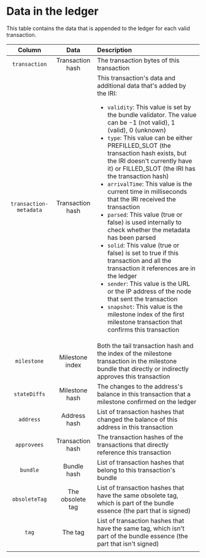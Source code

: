 # Data in the ledger

This table contains the data that is appended to the ledger for each valid transaction.

| **Column**|    **Data**                                            | **Description**           
| :-------------------: |  :---------------------------------------: | :----------------------------------------
| `transaction`     |Transaction hash     | The transaction bytes of this transaction|
| `transaction-metadata` | Transaction hash|This transaction's data and additional data that's added by the IRI: <ul><li>`validity`: This value is set by the bundle validator. The value can be -1 (not valid), 1 (valid), 0 (unknown)</li><li>`type`: This value can be either PREFILLED_SLOT (the transaction hash exists, but the IRI doesn't currently have it) or FILLED_SLOT (the IRI has the transaction hash)</li><li>`arrivalTime`: This value is the current time in milliseconds that the IRI received the transaction</li><li>`parsed`: This value (true or false) is used internally to check whether the metadata has been parsed</li><li>`solid`: This value (true or false) is set to true if this transaction and all the transaction it references are in the ledger</li><li>`sender`: This value is the URL or the IP address of the node that sent the transaction</li><li>`snapshot`: This value is the milestone index of the first milestone transaction that confirms this transaction</li></ul>
|`milestone`      |Milestone index      | Both the tail transaction hash and the index of the milestone transaction in the milestone bundle that directly or indirectly approves this transaction                |
| `stateDiffs`        |Milestone hash          |  The changes to the address's balance in this transaction that a milestone confirmed on the ledger   |
| `address`          | Address hash         | List of transaction hashes that changed the balance of this address in this transaction|
|`approvees`       |Transaction hash | The transaction hashes of the transactions that directly reference this transaction|
|`bundle`       |  Bundle hash| List of transaction hashes that belong to this transaction's bundle |
|`obsoleteTag`       | The obsolete tag |List of transaction hashes that have the same obsolete tag, which is part of the bundle essence (the part that is signed)|
|`tag`       | The tag |List of transaction hashes that have the same tag, which isn't part of the bundle essence (the part that isn't signed)|
|||
